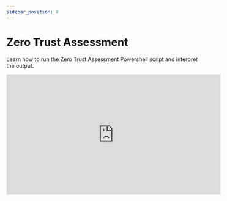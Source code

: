 ```yaml
---
sidebar_position: 8
---
```


# Zero Trust Assessment

Learn how to run the Zero Trust Assessment Powershell script and interpret the output.

<iframe width="560" height="315" src="https://www.youtube.com/embed/oyG3EcFd-_E?si=Vn_1qR6hnUQtnKmT" title="YouTube video player" frameborder="0" allow="accelerometer; autoplay; clipboard-write; encrypted-media; gyroscope; picture-in-picture; web-share" referrerpolicy="strict-origin-when-cross-origin" allowfullscreen></iframe>